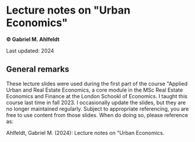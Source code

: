 # Lecture notes on "Urban Economics"

**© Gabriel M. Ahlfeldt**

Last updated: 2024

## General remarks

These lecture slides were used during the first part of the course "Applied Urban and Real Estate Economics, a core module in the MSc Real Estate Economics and Finance at the London Schookl of Economics. I taught this course last time in fall 2023. I occasionally update the slides, but they are no longer maintained regularly. Subject to appropriate referencing, you are free to use content from those slides. When do doing so, please reference as: 

Ahlfeldt, Gabriel M. (2024): Lecture notes on "Urban Economics. 

